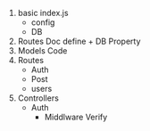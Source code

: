 1. basic index.js
    - config
    - DB
2. Routes Doc define + DB Property
3. Models Code
4. Routes
    - Auth
    - Post
    - users
5. Controllers
    - Auth 
        - Middlware Verify